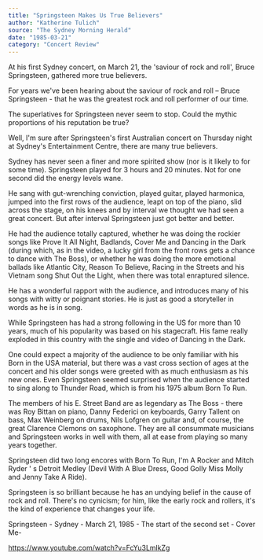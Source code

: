 ```yaml
---
title: "Springsteen Makes Us True Believers"
author: "Katherine Tulich"
source: "The Sydney Morning Herald"
date: "1985-03-21"
category: "Concert Review"
---
```


At his first Sydney concert, on March 21, the 'saviour of rock and roll', Bruce Springsteen, gathered more true believers.

For years we've been hearing about the saviour of rock and roll – Bruce Springsteen - that he was the greatest rock and roll performer of our time.

The superlatives for Springsteen never seem to stop. Could the mythic proportions of his reputation be true?

Well, I'm sure after Springsteen's first Australian concert on Thursday night at Sydney's Entertainment Centre, there are many true believers.

Sydney has never seen a finer and more spirited show (nor is it likely to for some time). Springsteen played for 3 hours and 20 minutes. Not for one second did the energy levels wane.

He sang with gut-wrenching conviction, played guitar, played harmonica, jumped into the first rows of the audience, leapt on top of the piano, slid across the stage, on his knees and by interval we thought we had seen a great concert. But after interval Springsteen just got better and better.

He had the audience totally captured, whether he was doing the rockier songs like Prove It All Night, Badlands, Cover Me and Dancing in the Dark (during which, as in the video, a lucky girl from the front rows gets a chance to dance with The Boss), or whether he was doing the more emotional ballads like Atlantic City, Reason To Believe, Racing in the Streets and his Vietnam song Shut Out the Light, when there was total enraptured silence.

He has a wonderful rapport with the audience, and introduces many of his songs with witty or poignant stories. He is just as good a storyteller in words as he is in song.

While Springsteen has had a strong following in the US for more than 10 years, much of his popularity was based on his stagecraft. His fame really exploded in this country with the single and video of Dancing in the Dark.

One could expect a majority of the audience to be only familiar with his Born in the USA material, but there was a vast cross section of ages at the concert and his older songs were greeted with as much enthusiasm as his new ones. Even Springsteen seemed surprised when the audience started to sing along to Thunder Road, which is from his 1975 album Born To Run.

The members of his E. Street Band are as legendary as The Boss - there was Roy Bittan on piano, Danny Federici on keyboards, Garry Tallent on bass, Max Weinberg on drums, Nils Lofgren on guitar and, of course, the great Clarence Clemons on saxophone. They are all consummate musicians and Springsteen works in well with them, all at ease from playing so many years together.

Springsteen did two long encores with Born To Run, I'm A Rocker and Mitch Ryder ' s Detroit Medley (Devil With A Blue Dress, Good Golly Miss Molly and Jenny Take A Ride).

Springsteen is so brilliant because he has an undying belief in the cause of rock and roll. There's no cynicism; for him, like the early rock and rollers, it's the kind of experience that changes your life.

Springsteen - Sydney - March 21, 1985 - The start of the second set - Cover Me-

<https://www.youtube.com/watch?v=FcYu3LmlkZg>

